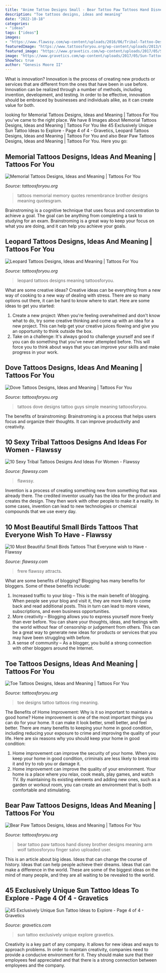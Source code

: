 ```yaml
---
title: "Anime Tattoo Designs Small - Bear Tattoo Paw Tattoos Hand Disney Brother Designs Meaning Arm Wolf Tattoosforyou Finger Salvo Uploaded User"
description: "Toe tattoos designs, ideas and meaning"
date: "2022-10-18"
categories:
- "ideas"
tags: ["ideas"]
images:
- "https://www.flawssy.com/wp-content/uploads/2016/06/Tribal-Tattoo-Designs-Women.jpg"
featuredImage: "https://www.tattoosforyou.org/wp-content/uploads/2013/09/Small-Dove-Tattoos.jpg"
featured_image: "https://www.gravetics.com/wp-content/uploads/2017/05/Sun-Tattoo-Ideas.jpg"
image: "https://www.gravetics.com/wp-content/uploads/2017/05/Sun-Tattoo-Ideas.jpg"
ShowToc: true
author: "Genesis Moore II"
---
```



What is innovation?
Innovation is the process of creating new products or services that are different from the ones that have been in use before. Innovation can be realized through a number of methods, including invention, development, and testing. In order to be effective, innovation should be embraced by businesses and individuals alike, as it can create value for both.

	

		
looking for Memorial Tattoos Designs, Ideas and Meaning | Tattoos For You you've came to the right place. We have 8 Images about Memorial Tattoos Designs, Ideas and Meaning | Tattoos For You like 45 Exclusively Unique Sun Tattoo Ideas to Explore - Page 4 of 4 - Gravetics, Leopard Tattoos Designs, Ideas and Meaning | Tattoos For You and also Bear Paw Tattoos Designs, Ideas and Meaning | Tattoos For You. Here you go:
		
    
## Memorial Tattoos Designs, Ideas And Meaning | Tattoos For You

<img loading=lazy src="http://www.tattoosforyou.org/wp-content/uploads/2013/09/Memory-Tattoos.jpg" onerror="this.onerror=null;this.src='https://tse4.mm.bing.net/th?id=OIP.2G3m8Gd8v3K5JWT_Hw4llAHaJ4&amp;pid=15.1';" alt="Memorial Tattoos Designs, Ideas and Meaning | Tattoos For You">

_Source: tattoosforyou.org_

>tattoos memorial memory quotes remembrance brother designs meaning quotesgram. 

	

Brainstroming is a cognitive technique that uses focus and concentration to achieve a goal. The goal can be anything from completing a task to studying for an exam. Brainstroming is a great way to keep your focus on what you are doing, and it can help you achieve your goals.

    
## Leopard Tattoos Designs, Ideas And Meaning | Tattoos For You

<img loading=lazy src="https://www.tattoosforyou.org/wp-content/uploads/2013/11/Leopard-Tattoos-Designs.jpg" onerror="this.onerror=null;this.src='https://tse3.mm.bing.net/th?id=OIP.pN0uiXtk8dsbZGVlIg0lnwHaJ4&amp;pid=15.1';" alt="Leopard Tattoos Designs, Ideas and Meaning | Tattoos For You">

_Source: tattoosforyou.org_

>leopard tattoos designs meaning tattoosforyou. 

	

What are some creative ideas?
Creative ideas can be everything from a new way of cooking to a new way of dealing with stress. There are so many options out there, it can be hard to know where to start. Here are some ideas to get you started: 
1. Create a new project: When you're feeling overwhelmed and don't know what to do, try some creative thinking and come up with an idea for a new project. This can help get your creative juices flowing and give you an opportunity to think outside the box.
2. Take on a challenge: It's always good to challenge yourself and see if you can do something that you've never attempted before. This will force you to think about ways that you can improve your skills and make progress in your work. 

    
## Dove Tattoos Designs, Ideas And Meaning | Tattoos For You

<img loading=lazy src="https://www.tattoosforyou.org/wp-content/uploads/2013/09/Small-Dove-Tattoos.jpg" onerror="this.onerror=null;this.src='https://tse1.mm.bing.net/th?id=OIP.faXQleQJomQl-guFEmQv5QHaJ4&amp;pid=15.1';" alt="Dove Tattoos Designs, Ideas and Meaning | Tattoos For You">

_Source: tattoosforyou.org_

>tattoos dove designs tattoo guys simple meaning tattoosforyou. 

	

The benefits of brainstroming:
Brainstroming is a process that helps users focus and organize their thoughts. It can improve productivity and creativity.

    
## 10 Sexy Tribal Tattoos Designs And Ideas For Women - Flawssy

<img loading=lazy src="https://www.flawssy.com/wp-content/uploads/2016/06/Tribal-Tattoo-Designs-Women.jpg" onerror="this.onerror=null;this.src='https://tse4.mm.bing.net/th?id=OIP.R01beM3_98hIkg59CcgfVgHaLO&amp;pid=15.1';" alt="10 Sexy Tribal Tattoos Designs And Ideas For Women - Flawssy">

_Source: flawssy.com_

>flawssy. 

	

Invention is a process of creating something new from something that was already there. The credited inventor usually has the idea for the product and creates the design. They then work with other people to make it a reality. In some cases, invention can lead to new technologies or chemical compounds that we use every day.

    
## 10 Most Beautiful Small Birds Tattoos That Everyone Wish To Have - Flawssy

<img loading=lazy src="http://flawssy.com/wp-content/uploads/2016/06/Small-Bird-Tattoo-Designs.jpg" onerror="this.onerror=null;this.src='https://tse4.mm.bing.net/th?id=OIP.724m0R08CHVybeMsakUkFwHaJ4&amp;pid=15.1';" alt="10 Most Beautiful Small Birds Tattoos That Everyone wish to Have - Flawssy">

_Source: flawssy.com_

>frere flawssy attracts. 

	

What are some benefits of blogging?
Blogging has many benefits for bloggers. Some of these benefits include: 
1. Increased traffic to your blog – This is the main benefit of blogging. When people see your blog and visit it, they are more likely to come back and read additional posts. This in turn can lead to more views, subscriptions, and even business opportunities. 
2. More creativity – Blogging allows you to express yourself more freely than ever before. You can share your thoughts, ideas, and feelings with the world without fear of censorship or judgement from others. This can be a great way to generate new ideas for products or services that you may have been struggling with before. 
3. A sense of community – As a blogger, you build a strong connection with other bloggers around the Internet.

    
## Toe Tattoos Designs, Ideas And Meaning | Tattoos For You

<img loading=lazy src="https://www.tattoosforyou.org/wp-content/uploads/2016/03/Toe-Ring-Tattoo.jpg" onerror="this.onerror=null;this.src='https://tse1.mm.bing.net/th?id=OIP.nX7qW7lR0HILRH0FHxwi3wHaLG&amp;pid=15.1';" alt="Toe Tattoos Designs, Ideas and Meaning | Tattoos For You">

_Source: tattoosforyou.org_

>toe designs tattoo tattoos ring meaning. 

	

The Benefits of Home Improvement: Why is it so important to maintain a good home?
Home improvement is one of the most important things you can do for your home. It can make it look better, smell better, and feel better. There are many benefits to keeping your home in good condition, including reducing your exposure to crime and improving the quality of your life. Here are six reasons why you should keep your home in good condition: 
1. Home improvement can improve the security of your home. When you keep your home in good condition, criminals are less likely to break into it and try to rob you or damage it. 
2. Home improvement can improve the quality of your environment. Your home is a place where you relax, cook meals, play games, and watch TV. By maintaining its existing elements and adding new ones, such as a garden or workout room, you can create an environment that is both comfortable and stimulating. 

    
## Bear Paw Tattoos Designs, Ideas And Meaning | Tattoos For You

<img loading=lazy src="https://www.tattoosforyou.org/wp-content/uploads/2016/03/Bear-Paw-Tattoo-on-Hand.jpg" onerror="this.onerror=null;this.src='https://tse3.mm.bing.net/th?id=OIP.NAaoSeY4SJKdE8LaAWKnngHaJ4&amp;pid=15.1';" alt="Bear Paw Tattoos Designs, Ideas and Meaning | Tattoos For You">

_Source: tattoosforyou.org_

>bear tattoo paw tattoos hand disney brother designs meaning arm wolf tattoosforyou finger salvo uploaded user. 

	

This is an article about big ideas. Ideas that can change the course of history. Ideas that can help people achieve their dreams. Ideas that can make a difference in the world. These are some of the biggest ideas on the mind of many people, and they are all waiting to be revealed to the world.

    
## 45 Exclusively Unique Sun Tattoo Ideas To Explore - Page 4 Of 4 - Gravetics

<img loading=lazy src="https://www.gravetics.com/wp-content/uploads/2017/05/Sun-Tattoo-Ideas.jpg" onerror="this.onerror=null;this.src='https://tse3.mm.bing.net/th?id=OIP.chZz6xsHMx8684StLyFmkwHaJQ&amp;pid=15.1';" alt="45 Exclusively Unique Sun Tattoo Ideas to Explore - Page 4 of 4 - Gravetics">

_Source: gravetics.com_

>sun tattoo exclusively unique explore gravetics. 

	

Creativity is a key part of any company. It allows for new ideas and ways to approach problems. In order to maintain creativity, companies need to provide a conducive environment for it. They should make sure that their employees feel appreciated and that there is a strong connection between employees and the company.

